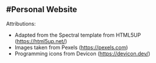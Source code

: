 #Personal Website
---
Attributions:
- Adapted from the Spectral template from HTML5UP (https://html5up.net/)
- Images taken from Pexels (https://pexels.com)
- Programming icons from Devicon (https://devicon.dev/)
